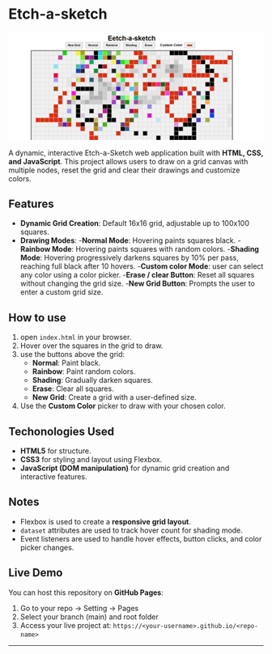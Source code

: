 # Etch-a-sketch

<img src="./etch-a-sketch.png">

A dynamic, interactive Etch-a-Sketch web application built with **HTML, CSS, and JavaScript**. This project allows users to draw on a grid canvas with multiple nodes, reset the grid and clear their drawings and customize colors.

## Features

- **Dynamic Grid Creation**: Default 16x16 grid, adjustable up to 100x100 squares.
- **Drawing Modes**: -**Normal Mode**: Hovering paints squares black. -**Rainbow Mode**: Hovering paints squares with random colors. -**Shading Mode**: Hovering progressively darkens squares by 10% per pass, reaching full black after 10 hovers. -**Custom color Mode**: user can select any color using a color picker. -**Erase / clear Button**: Reset all squares without changing the grid size. -**New Grid Button**: Prompts the user to enter a custom grid size.

## How to use

1. open `index.html` in your browser.
2. Hover over the squares in the grid to draw.
3. use the buttons above the grid:
   - **Normal**: Paint black.
   - **Rainbow**: Paint random colors.
   - **Shading**: Gradually darken squares.
   - **Erase**: Clear all squares.
   - **New Grid**: Create a grid with a user-defined size.
4. Use the **Custom Color** picker to draw with your chosen color.

## Techonologies Used

- **HTML5** for structure.
- **CSS3** for styling and layout using Flexbox.
- **JavaScript (DOM manipulation)** for dynamic grid creation and interactive features.

## Notes

- Flexbox is used to create a **responsive grid layout**.
- `dataset` attributes are used to track hover count for shading mode.
- Event listeners are used to handle hover effects, button clicks, and color picker changes.

## Live Demo

You can host this repository on **GitHub Pages**:

1. Go to your repo → Setting → Pages
2. Select your branch (main) and root folder
3. Access your live project at: `https://<your-username>.github.io/<repo-name>`

---
